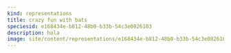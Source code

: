 ```yaml
---
kind: representations
title: crazy fun with bats
speciesid: e168434e-b812-48b0-b33b-54c3e0826103
description: hola
image: site/content/representations/e168434e-b812-48b0-b33b-54c3e0826103/bat.jpeg
---
```


